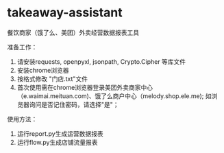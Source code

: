 # takeaway-assistant
餐饮商家（饿了么、美团）外卖经营数据报表工具


准备工作：
  1. 请安装requests, openpyxl, jsonpath, Crypto.Cipher 等库文件
  2. 安装chrome浏览器
  3. 按格式修改 "门店.txt"文件
  4. 首次使用需在chrome浏览器登录美团外卖商家中心（e.waimai.meituan.com)、饿了么商户中心（melody.shop.ele.me);
     如浏览器询问是否记住密码，请选择"是"；
  
 使用方法：
 1. 运行report.py生成运营数据报表
 2. 运行flow.py生成店铺流量报表
  
